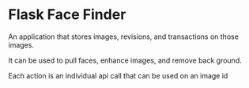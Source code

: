 # Flask Face Finder

An application that stores images, revisions, and transactions on those images.

It can be used to pull faces, enhance images, and remove back ground.

Each action is an individual api call that can be used on an image id


